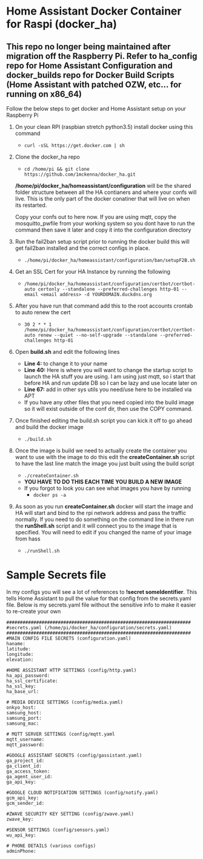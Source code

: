 # Home Assistant Docker Container for Raspi (docker_ha)
## This repo no longer being maintained after migration off the Raspberry Pi. Refer to ha_config repo for Home Assistant Configuration and docker_builds repo for Docker Build Scripts (Home Assistant with patched OZW, etc... for running on x86_64)

Follow the below steps to get docker and Home Assistant setup on your Raspberry Pi

1. On your clean RPI (raspbian stretch python3.5) install docker using this command
   - ```curl -sSL https://get.docker.com | sh```
2. Clone the docker_ha repo
   - ```cd /home/pi && git clone https://github.com/1mckenna/docker_ha.git```

   **/home/pi/docker_ha/homeassistant/configuration** will be the shared folder structure between all the HA contianers and where your confs will live. This is the only part of the docker conatiner that will live on when its restarted.
   
   Copy your confs out to here now. If you are using mqtt, copy the mosquitto_pwfile from your working system so you dont have to run the command then save it later and copy it into the configuration directory

3. Run the fail2ban setup script prior to running the docker build this will get fail2ban installed and the correct configs in place.
   - ```./home/pi/docker_ha/homeassistant/configuration/ban/setupF2B.sh```

4. Get an SSL Cert for your HA Instance by running the following  
   - ```/home/pi/docker_ha/homeassistant/configuration/certbot/certbot-auto certonly --standalone --preferred-challenges http-01 --email <email address> -d YOURDOMAIN.duckdns.org```

5. After you have run that command add this to the root accounts crontab to auto renew the cert
   - ```30 2 * * 1 /home/pi/docker_ha/homeassistant/configuration/certbot/certbot-auto renew --quiet --no-self-upgrade --standalone --preferred-challenges http-01```

6. Open **build.sh** and edit the following lines 
    - **Line 4:** to change it to your name
    - **Line 40:** Here is where you will want to change the startup script to launch the HA stuff you are using. I am using just mqtt, so i start that before HA and run update DB so I can be lazy and use locate later on
     - **Line 67:** add in other sys utils you need/use here to be installed via APT
     - If you have any other files that you need copied into the build image so it will exist outside of the conf dir, then use the COPY command.
       
7. Once finished editing the build.sh script you can kick it off to go ahead and build the docker image
     - ```./build.sh```

8. Once the image is build we need to actually create the container you want to use with the image to do this edit the **createContainer.sh** script to have the last line match the image you just built using the build script
   - ```./createContainer.sh```
   - **YOU HAVE TO DO THIS EACH TIME YOU BUILD A NEW IMAGE**
   - If you forgot to look you can see what images you have by running 
        - ```docker ps -a```
   
9. As soon as you run **createContainer.sh** docker will start the image and HA will start and bind to the rpi network address and pass the traffic normally. If you need to do something on the command line in there run the **runShell.sh** script and it will connect you to the image that is specified. You will need to edit if you changed the name of your image from hass
    - ```./runShell.sh```


# Sample Secrets file
In my configs you will see a lot of references to **!secret someIdentifier**. This tells Home Assistant to pull the value for that config from the secrets.yaml file. Below is my secrets.yaml file without the sensitive info to make it easier to re-create your own
```
####################################################################
#secrets.yaml (/home/pi/docker_ha/configuration/secrets.yaml)
####################################################################
#MAIN CONFIG FILE SECRETS (configuration.yaml)
haname:
latitude:
longitude:
elevation:

#HOME ASSISTANT HTTP SETTINGS (config/http.yaml)
ha_api_password: 
ha_ssl_certificate:
ha_ssl_key: 
ha_base_url:

# MEDIA DEVICE SETTINGS (config/media.yaml)
onkyo_host:
samsung_host:
samsung_port:
samsung_mac:

# MQTT SERVER SETTINGS (config/mqtt.yaml
mqtt_username: 
mqtt_password: 

#GOOGLE ASSISTANT SECRETS (config/gassistant.yaml)
ga_project_id:
ga_client_id: 
ga_access_token:  
ga_agent_user_id:
ga_api_key:

#GOOGLE CLOUD NOTIFICATION SETTINGS (config/notify.yaml)
gcm_api_key:
gcm_sender_id: 

#ZWAVE SECURITY KEY SETTING (config/zwave.yaml)
zwave_key:

#SENSOR SETTINGS (config/sensors.yaml)
wu_api_key:

# PHONE DETAILS (various configs)
adminPhone: 
```

